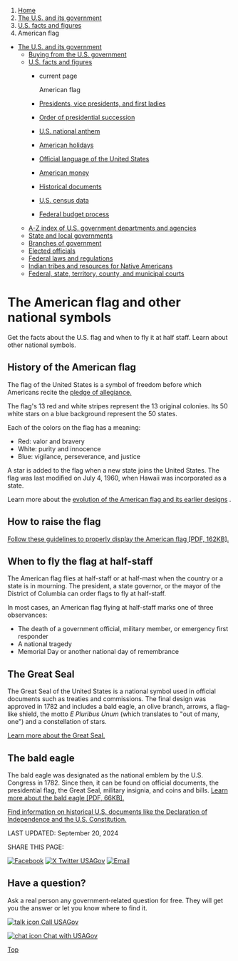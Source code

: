1. [Home](/)
2. [The U.S. and its government](/about-the-us)
3. [U.S. facts and figures](/facts-figures)
4. American flag

* [The U.S. and its government](/about-the-us)
  + [Buying from the U.S. government](/buy-from-government)
  + [U.S. facts and figures](/facts-figures)
    - current page

      American flag
    - [Presidents, vice presidents, and first ladies](/presidents)
    - [Order of presidential succession](/presidential-succession)
    - [U.S. national anthem](/national-anthem)
    - [American holidays](/holidays)
    - [Official language of the United States](/official-language-of-us)
    - [American money](/currency)
    - [Historical documents](/historical-documents)
    - [U.S. census data](/census-data)
    - [Federal budget process](/federal-budget-process)
  + [A-Z index of U.S. government departments and agencies](/agency-index)
  + [State and local governments](/state-local-governments)
  + [Branches of government](/branches-of-government)
  + [Elected officials](/elected-officials)
  + [Federal laws and regulations](/laws-and-regulations)
  + [Indian tribes and resources for Native Americans](/tribes)
  + [Federal, state, territory, county, and municipal courts](/courts)

The American flag and other national symbols
============================================

Get the facts about the U.S. flag and when to fly it at half staff. Learn about other national symbols.

**History of the American flag**
--------------------------------

The flag of the United States is a symbol of freedom before which Americans recite the
[pledge of allegiance.](https://bensguide.gpo.gov/liberty-bell-1753/35-age-4/apprentice-symbols-of-us-government/86-pledge-of-allegiance-1892)

The flag's 13 red and white stripes represent the 13 original colonies. Its 50 white stars on a blue background represent the 50 states.

Each of the colors on the flag has a meaning:

* Red: valor and bravery
* White: purity and innocence
* Blue: vigilance, perseverance, and justice

A star is added to the flag when a new state joins the United States. The flag was last modified on July 4, 1960, when Hawaii was incorporated as a state.

Learn more about the
[evolution of the American flag and its earlier designs](https://postalmuseum.si.edu/exhibition/long-may-it-wave/the-evolution-of-the-american-flag)
.

**How to raise the flag**
-------------------------

[Follow these guidelines to properly display the American flag [PDF, 162KB].](https://www.va.gov/opa/publications/celebrate/flagdisplay.pdf)

**When to fly the flag at half-staff**
--------------------------------------

The American flag flies at half-staff or at half-mast when the country or a state is in mourning. The president, a state governor, or the mayor of the District of Columbia can order flags to fly at half-staff.

In most cases, an American flag flying at half-staff marks one of three observances:

* The death of a government official, military member, or emergency first responder
* A national tragedy
* Memorial Day or another national day of remembrance

**The Great Seal**
------------------

The Great Seal of the United States is a national symbol used in official documents such as treaties and commissions. The final design was approved in 1782 and includes a bald eagle, an olive branch, arrows, a flag-like shield, the motto
*E Pluribus Unum*
(which translates to "out of many, one") and a constellation of stars.

[Learn more about the Great Seal.](https://diplomacy.state.gov/the-great-seal/)

**The bald eagle**
------------------

The bald eagle was designated as the national emblem by the U.S. Congress in 1782. Since then, it can be found on official documents, the presidential flag, the Great Seal, military insignia, and coins and bills.
[Learn more about the bald eagle [PDF, 66KB].](https://www.va.gov/opa/publications/celebrate/eagle.pdf)

[Find information on historical U.S. documents like the Declaration of Independence and the U.S. Constitution.](https://www.usa.gov/historical-documents)

LAST UPDATED:
September 20, 2024

SHARE THIS PAGE:

[![Facebook](/themes/custom/usagov/images/social-media-icons/Facebook_Icon.svg)](https://www.facebook.com/sharer/sharer.php?u=https://www.usa.gov/flag&v=3)
[![X Twitter USAGov](/themes/custom/usagov/images/social-media-icons/X_Twitter_Icon.svg?version=2)](https://twitter.com/intent/tweet?source=webclient&text=https://www.usa.gov/flag)
[![Email](/themes/custom/usagov/images/social-media-icons/Email_Icon.svg?version=2)](mailto:?subject=https://www.usa.gov/flag)

Have a question?
----------------

Ask a real person any government-related question for free. They will get you the answer or let you know where to find it.

[![talk icon](/themes/custom/usagov/images/ICONS_talk.png)
Call USAGov](/phone)

[![chat icon](/themes/custom/usagov/images/ICONS_chat.png)
Chat with USAGov](/chat)

[Top](#main-content)
